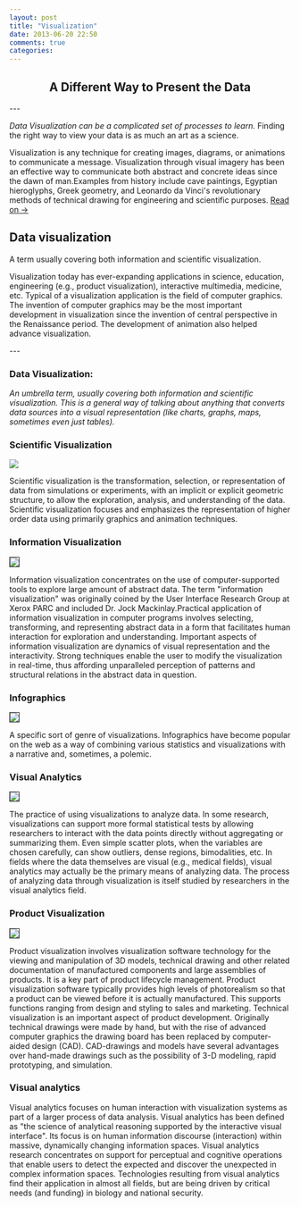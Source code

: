 ```yaml
---
layout: post
title: "Visualization"
date: 2013-06-20 22:50
comments: true
categories: 
---
```

 <h2 align="center">A Different Way to Present the Data</h2>
---
 <p> <i>Data Visualization can be a complicated set of processes to learn.</i> Finding the right way to view your data is as much an art as a science.

Visualization is any technique for creating images, diagrams, or animations to communicate a message. Visualization through visual imagery has been an effective way to communicate both abstract and concrete ideas since the dawn of man.Examples from history include cave paintings, Egyptian hieroglyphs, Greek geometry, and Leonardo da Vinci's revolutionary methods of technical drawing for engineering and scientific purposes.
<a rel="full-article" href="http://en.wikipedia.org/wiki/Visualization_%28computer_graphics%29">Read on &rarr;</a>


<h2>Data visualization</h2>
<p> A term usually covering both information and scientific visualization.  </p>
<p> Visualization today has ever-expanding applications in science, education, engineering (e.g., product visualization), interactive multimedia, medicine, etc. Typical of a visualization application is the field of computer graphics. The invention of computer graphics may be the most important development in visualization since the invention of central perspective in the Renaissance period. The development of animation also helped advance visualization.</p>
---
<h3>Data Visualization:</h3>
<p> <i>An umbrella term, usually covering both information and scientific visualization.  This is a general way of talking about anything that converts data sources into a visual representation (like charts, graphs, maps, sometimes even just tables).</i></p>
<h3>Scientific Visualization</h3>
<img src="http://visualizing.org/sites/default/files/imagecache/embedded_vis_medium/images/lang4_01_med.jpg"></p>
<p> Scientific visualization is the transformation, selection, or representation of data from simulations or experiments, with an implicit or explicit geometric structure, to allow the exploration, analysis, and understanding of the data. Scientific visualization focuses and emphasizes the representation of higher order data using primarily graphics and animation techniques.</p>

<h3>Information Visualization</h3>

<img src="http://www.wired.com/design/wp-content/uploads/2013/01/Iris-Ayasdi-660x363.png" border="1">
<p> Information visualization concentrates on the use of computer-supported tools to explore large amount of abstract data. The term "information visualization" was originally coined by the User Interface Research Group at Xerox PARC and included Dr. Jock Mackinlay.Practical application of information visualization in computer programs involves selecting, transforming, and representing abstract data in a form that facilitates human interaction for exploration and understanding. Important aspects of information visualization are dynamics of visual representation and the interactivity. Strong techniques enable the user to modify the visualization in real-time, thus affording unparalleled perception of patterns and structural relations in the abstract data in question.</p>

<h3>Infographics</h3>
 <img src="http://www.imfromthefutura.com/wp-content/uploads/2011/11/grd3InfoGraphicFLAT.CROP2_.jpg" border="1">
  <p>A specific sort of genre of visualizations.  Infographics have become popular on the web as a way of combining various statistics and visualizations with a narrative and, sometimes, a polemic.</p>
<h3>Visual Analytics</h3>
<img src="http://www.infovis-wiki.net/images/thumb/b/b7/Keim06visual-analytics-disciplines.png/300px-Keim06visual-analytics-disciplines.png" border="1">
<p> The practice of using visualizations to analyze data.  In some research, visualizations can support more formal statistical tests by allowing researchers to interact with the data points directly without aggregating or summarizing them.  Even simple scatter plots, when the variables are chosen carefully, can show outliers, dense regions, bimodalities, etc. In fields where the data themselves are visual (e.g., medical fields), visual analytics may actually be the primary means of analyzing data.  The process of analyzing data through visualization is itself studied by researchers in the visual analytics field.</p>

<h3>Product Visualization</h3>
<img src="http://www.guilhemvu.com/images/5D1.jpg" border="1">
<p>Product visualization involves visualization software technology for the viewing and manipulation of 3D models, technical drawing and other related documentation of manufactured components and large assemblies of products. It is a key part of product lifecycle management. Product visualization software typically provides high levels of photorealism so that a product can be viewed before it is actually manufactured. This supports functions ranging from design and styling to sales and marketing. Technical visualization is an important aspect of product development. Originally technical drawings were made by hand, but with the rise of advanced computer graphics the drawing board has been replaced by computer-aided design (CAD). CAD-drawings and models have several advantages over hand-made drawings such as the possibility of 3-D modeling, rapid prototyping, and simulation.</p>

<h3>Visual analytics</h3>
<p>
Visual analytics focuses on human interaction with visualization systems as part of a larger process of data analysis. Visual analytics has been defined as "the science of analytical reasoning supported by the interactive visual interface".
Its focus is on human information discourse (interaction) within massive, dynamically changing information spaces. Visual analytics research concentrates on support for perceptual and cognitive operations that enable users to detect the expected and discover the unexpected in complex information spaces.
Technologies resulting from visual analytics find their application in almost all fields, but are being driven by critical needs (and funding) in biology and national security.</p>


